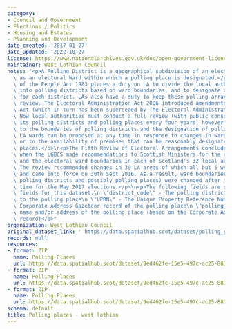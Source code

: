 ```yaml
---
category:
- Council and Government
- Elections / Politics
- Housing and Estates
- Planning and Development
date_created: '2017-01-27'
date_updated: '2022-10-27'
license: https://www.nationalarchives.gov.uk/doc/open-government-licence/version/3/
maintainer: West Lothian Council
notes: "<p>A Polling District is a geographical subdivision of an electoral area such\
  \ as an electoral Ward within which a polling place is designated.</p>\n<p>The Representation\
  \ of the People Act 1983 places a duty on LA to divide the local authority area\
  \ into polling districts based on ward boundaries, and to designate a polling place\
  \ for each district. LAs also have a duty to keep these polling arrangements under\
  \ review. The Electoral Administration Act 2006 introduced amendments to the 1983\
  \ Act (which in turn has been superseded by The Electoral Administration Act 2013).\
  \ Now local authorities must conduct a full review (with public consultation) of\
  \ its polling districts and polling places every four years, however adjustments\
  \ to the boundaries of polling districts and the designation of polling places within\
  \ LA wards can be proposed at any time in response to changes in ward boundaries\
  \ or to the availability of premises that can be reasonably designated as polling\
  \ places.</p>\n<p>The Fifth Review of Electoral Arrangements concluded in May 2016\
  \ when the LGBCS made recommendations to Scottish Ministers for the number of Councillors\
  \ and the electoral ward boundaries in each of Scotland's 32 local authorities.\
  \ The review recommended changes in 30 LA areas of which all but 5 were accepted\
  \ and came into force on 30th Sept 2016. As a result, ward boundaries (and therefore\
  \ polling districts and possibly polling places) were changed after this date in\
  \ time for the May 2017 elections.</p>\n<p>The following fields are now MANDATORY\
  \ fields for this dataset.\n \"district_code\" - The polling district code linked\
  \ to the polling place\n \"UPRN\" - The Unique Property Reference Number for the\
  \ Corporate Address Gazeteer record of the polling place\n \"polling_place\" - The\
  \ name and/or address of the polling place (based on the Corporate Address Gazeteer\
  \ record)</p>"
organization: West Lothian Council
original_dataset_link: ' https://data.spatialhub.scot/dataset/polling_places-wl'
records: null
resources:
- format: ZIP
  name: Polling Places
  url: https://data.spatialhub.scot/dataset/9ed462fe-15e5-497c-ac25-88319707055c/resource/1c5ef3e8-4303-46c3-a510-b39a1c5faefd/download/pollingplaces.zip
- format: ZIP
  name: Polling Places
  url: https://data.spatialhub.scot/dataset/9ed462fe-15e5-497c-ac25-88319707055c/resource/a82905a0-055e-4095-9bad-94dab38b0940/download/wl_pollingplaces.zip
- format: ZIP
  name: Polling Places
  url: https://data.spatialhub.scot/dataset/9ed462fe-15e5-497c-ac25-88319707055c/resource/ca18e6e2-5273-4a1a-9925-8445d07b8c60/download/pollingplaces.zip
schema: default
title: Polling places - west lothian
---
```

